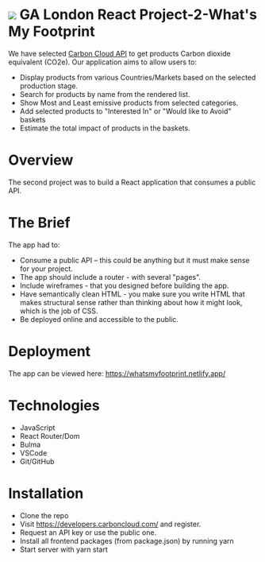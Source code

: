 # ![](https://ga-dash.s3.amazonaws.com/production/assets/logo-9f88ae6c9c3871690e33280fcf557f33.png) GA London React Project-2-What's My Footprint
We have selected [Carbon Cloud API](https://carboncloud.com/climate-footprint-api/) to get products Carbon dioxide equivalent (CO2e). Our application aims to allow users to:
- Display products from various Countries/Markets based on the selected production stage.
- Search for products by name from the rendered list.
- Show Most and Least emissive products from selected categories.
- Add selected products to "Interested In" or "Would like to Avoid" baskets
- Estimate the total impact of products in the baskets.


# Overview

The second project was to build a React application that consumes a public API.

# The Brief

The app had to:

* Consume a public API – this could be anything but it must make sense for your project.
* The app should include a router - with several "pages".
* Include wireframes - that you designed before building the app.
* Have semantically clean HTML - you make sure you write HTML that makes structural sense rather than thinking about how it might look, which is the job of CSS.
* Be deployed online and accessible to the public.

# Deployment

The app can be viewed here: https://whatsmyfootprint.netlify.app/

# Technologies

* JavaScript
* React Router/Dom
* Bulma
* VSCode
* Git/GitHub

# Installation

* Clone the repo
* Visit https://developers.carboncloud.com/ and register.
* Request an API key or use the public one.
* Install all frontend packages (from package.json) by running yarn
* Start server with yarn start


